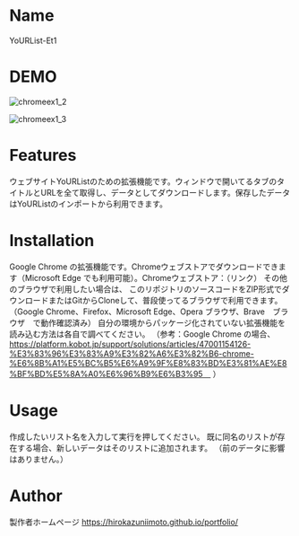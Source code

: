 # Name

YoURList-Et1

# DEMO

![chromeex1_2](https://user-images.githubusercontent.com/55869749/115486505-c2609800-a291-11eb-9928-a435493997fb.png)

![chromeex1_3](https://user-images.githubusercontent.com/55869749/115486554-ddcba300-a291-11eb-84c5-8dbcd2729e20.png)

# Features

ウェブサイトYoURListのための拡張機能です。ウィンドウで開いてるタブのタイトルとURLを全て取得し、データとしてダウンロードします。保存したデータはYoURListのインポートから利用できます。

# Installation

Google Chrome の拡張機能です。Chromeウェブストアでダウンロードできます（Microsoft Edge でも利用可能）。Chromeウェブストア：（リンク）
その他のブラウザで利用したい場合は、
このリポジトリのソースコードをZIP形式でダウンロードまたはGitからCloneして、普段使ってるブラウザで利用できます。（Google Chrome、Firefox、Microsoft Edge、Opera ブラウザ、Brave　ブラウザ　で動作確認済み）
自分の環境からパッケージ化されていない拡張機能を読み込む方法は各自で調べてください。
（参考：Google Chrome の場合、https://platform.kobot.jp/support/solutions/articles/47001154126-%E3%83%96%E3%83%A9%E3%82%A6%E3%82%B6-chrome-%E6%8B%A1%E5%BC%B5%E6%A9%9F%E8%83%BD%E3%81%AE%E8%BF%BD%E5%8A%A0%E6%96%B9%E6%B3%95　
）

# Usage

作成したいリスト名を入力して実行を押してください。
既に同名のリストが存在する場合、新しいデータはそのリストに追加されます。 （前のデータに影響はありません。）

# Author

製作者ホームページ
https://hirokazuniimoto.github.io/portfolio/
